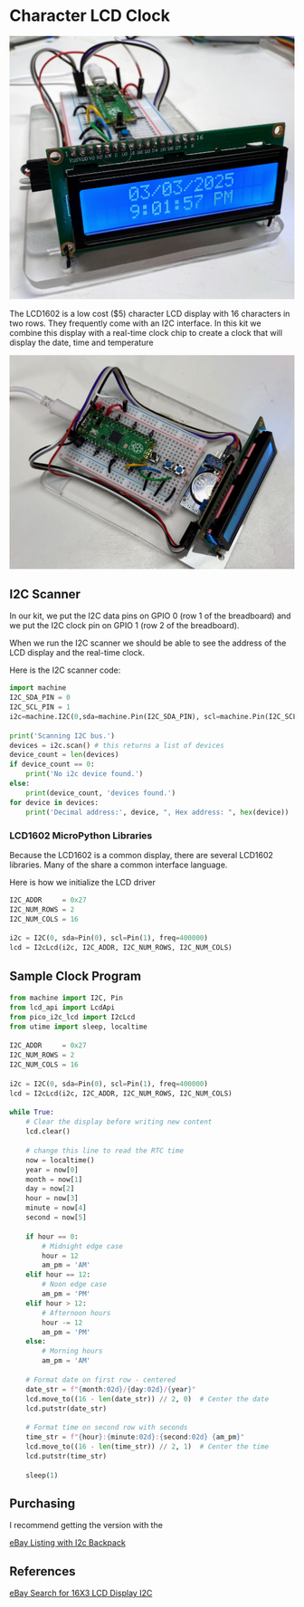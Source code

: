 # Character LCD Clock

![](./char-lcd-clock.jpg)

The LCD1602 is a low cost ($5) character LCD display with 16 characters in two rows.  They frequently come with an I2C interface.  In this
kit we combine this display with a real-time clock chip to
create a clock that will display the date, time and temperature 

![](char-lcd-clock-top-view.jpg)

## I2C Scanner

In our kit, we put the I2C data pins on GPIO 0 (row 1 of the breadboard) and we put the I2C clock pin on GPIO 1 (row 2 of the breadboard).

When we run the I2C scanner we should be able to see the address of the LCD display and the real-time clock.

Here is the I2C scanner code:

```python
import machine
I2C_SDA_PIN = 0
I2C_SCL_PIN = 1
i2c=machine.I2C(0,sda=machine.Pin(I2C_SDA_PIN), scl=machine.Pin(I2C_SCL_PIN), freq=400000)

print('Scanning I2C bus.')
devices = i2c.scan() # this returns a list of devices
device_count = len(devices)
if device_count == 0:
    print('No i2c device found.')
else:
    print(device_count, 'devices found.')
for device in devices:
    print('Decimal address:', device, ", Hex address: ", hex(device))
```

### LCD1602 MicroPython Libraries

Because the LCD1602 is a common display, there are several LCD1602 libraries.  Many of the share a common interface language.

Here is how we initialize the LCD driver

```python
I2C_ADDR     = 0x27
I2C_NUM_ROWS = 2
I2C_NUM_COLS = 16

i2c = I2C(0, sda=Pin(0), scl=Pin(1), freq=400000)
lcd = I2cLcd(i2c, I2C_ADDR, I2C_NUM_ROWS, I2C_NUM_COLS)
```

## Sample Clock Program

```python
from machine import I2C, Pin
from lcd_api import LcdApi
from pico_i2c_lcd import I2cLcd
from utime import sleep, localtime

I2C_ADDR     = 0x27
I2C_NUM_ROWS = 2
I2C_NUM_COLS = 16

i2c = I2C(0, sda=Pin(0), scl=Pin(1), freq=400000)
lcd = I2cLcd(i2c, I2C_ADDR, I2C_NUM_ROWS, I2C_NUM_COLS)

while True:
    # Clear the display before writing new content
    lcd.clear()
    
    # change this line to read the RTC time
    now = localtime()
    year = now[0]
    month = now[1]
    day = now[2]
    hour = now[3]
    minute = now[4]
    second = now[5]
    
    if hour == 0:
        # Midnight edge case
        hour = 12
        am_pm = 'AM'
    elif hour == 12:
        # Noon edge case
        am_pm = 'PM'
    elif hour > 12:
        # Afternoon hours
        hour -= 12
        am_pm = 'PM'
    else:
        # Morning hours
        am_pm = 'AM'
    
    # Format date on first row - centered
    date_str = f"{month:02d}/{day:02d}/{year}"
    lcd.move_to((16 - len(date_str)) // 2, 0)  # Center the date
    lcd.putstr(date_str)
    
    # Format time on second row with seconds
    time_str = f"{hour}:{minute:02d}:{second:02d} {am_pm}"
    lcd.move_to((16 - len(time_str)) // 2, 1)  # Center the time
    lcd.putstr(time_str)
    
    sleep(1)
```

## Purchasing

I recommend getting the version with the 

[eBay Listing with I2c Backpack](eBay-listing-16X2-char-lcd-i2c.png)

## References

[eBay Search for 16X3 LCD Display I2C](https://www.ebay.com/sch/i.html?_nkw=16%C3%972+LCD+Display+I2C)